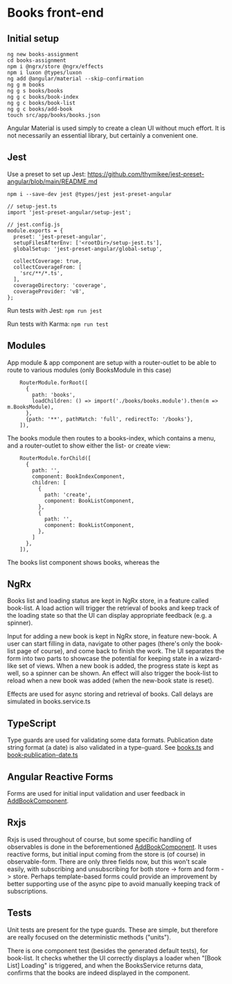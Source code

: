 # Books front-end

## Initial setup

```
ng new books-assignment
cd books-assignment
npm i @ngrx/store @ngrx/effects
npm i luxon @types/luxon
ng add @angular/material --skip-confirmation
ng g m books
ng g s books/books
ng g c books/book-index
ng g c books/book-list
ng g c books/add-book
touch src/app/books/books.json
```

Angular Material is used simply to create a clean UI without much effort. It is not necessarily an essential library,
but certainly a convenient one.

## Jest

Use a preset to set up Jest: https://github.com/thymikee/jest-preset-angular/blob/main/README.md

```
npm i --save-dev jest @types/jest jest-preset-angular
```

```
// setup-jest.ts
import 'jest-preset-angular/setup-jest';
```

```
// jest.config.js
module.exports = {
  preset: 'jest-preset-angular',
  setupFilesAfterEnv: ['<rootDir>/setup-jest.ts'],
  globalSetup: 'jest-preset-angular/global-setup',

  collectCoverage: true,
  collectCoverageFrom: [
    'src/**/*.ts',
  ],
  coverageDirectory: 'coverage',
  coverageProvider: 'v8',
};
```

Run tests with Jest: `npm run jest`

Run tests with Karma: `npm run test`

## Modules

App module & app component are setup with a router-outlet to be able to route to various modules (only BooksModule in
this case)

```
    RouterModule.forRoot([
      {
        path: 'books',
        loadChildren: () => import('./books/books.module').then(m => m.BooksModule),
      },
      {path: '**', pathMatch: 'full', redirectTo: '/books'},
    ]),
```

The books module then routes to a books-index, which contains a menu, and a router-outlet to show either the list- or
create view:

```
    RouterModule.forChild([
      {
        path: '',
        component: BookIndexComponent,
        children: [
          {
            path: 'create',
            component: BookListComponent,
          },
          {
            path: '',
            component: BookListComponent,
          },
        ]
      },
    ]),
```

The books list component shows books, whereas the

## NgRx

Books list and loading status are kept in NgRx store, in a feature called book-list. A load action will trigger the
retrieval of books and keep track of the loading state so that the UI can display appropriate feedback (e.g. a spinner).

Input for adding a new book is kept in NgRx store, in feature new-book. A user can start filling in data, navigate to
other pages (there's only the book-list page of course), and come back to finish the work. The UI separates the form
into two parts to showcase the potential for keeping state in a wizard-like set of views. When a new book is added, the
progress state is kept as well, so a spinner can be shown. An effect will also trigger the book-list to reload when a
new book was added (when the new-book state is reset).

Effects are used for async storing and retrieval of books. Call delays are simulated in books.service.ts

## TypeScript

Type guards are used for validating some data formats. Publication date string format (a date) is also validated in a
type-guard. See [books.ts](./src/app/books/models/book.ts)
and [book-publication-date.ts](./src/app/books/models/book-publication-date.ts)

## Angular Reactive Forms

Forms are used for initial input validation and user feedback
in [AddBookComponent](./src/app/books/add-book/add-book.component.ts).

## Rxjs

Rxjs is used throughout of course, but some specific handling of observables is done in the
beforementioned [AddBookComponent](./src/app/books/add-book/add-book.component.ts). It uses reactive forms, but initial
input coming from the store is (of course) in observable-form. There are only three fields now, but this won't scale
easily, with subscribing and unsubscribing for both store -> form and form -> store. Perhaps template-based forms could
provide an improvement by better supporting use of the async pipe to avoid manually keeping track of subscriptions.

## Tests

Unit tests are present for the type guards. These are simple, but therefore are really focused on the deterministic
methods ("units").

There is one component test (besides the generated default tests), for book-list. It checks whether the UI correctly
displays a loader when "[Book List] Loading" is triggered, and when the BooksService returns data, confirms that the
books are indeed displayed in the component.
